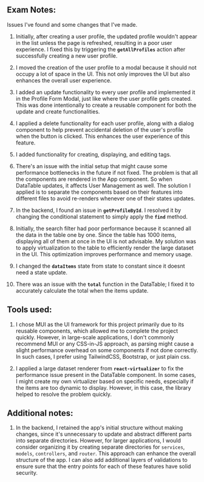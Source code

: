 ## Exam Notes:
Issues I've found and some changes that I've made.

1. Initially, after creating a user profile, the updated profile wouldn't appear in the list unless the page is refreshed, resulting in a poor user experience. I fixed this by triggering the **`getAllProfiles`** action after successfully creating a new user profile.

2. I moved the creation of the user profile to a modal because it should not occupy a lot of space in the UI. This not only improves the UI but also enhances the overall user experience.

3. I added an update functionality to every user profile and implemented it in the Profile Form Modal, just like where the user profile gets created. This was done intentionally to create a reusable component for both the update and create functionalities.

4. I applied a delete functionality for each user profile, along with a dialog component to help prevent accidental deletion of the user's profile when the button is clicked. This enhances the user experience of this feature.

5. I added functionality for creating, displaying, and editing tags.

6. There's an issue with the initial setup that might cause some performance bottlenecks in the future if not fixed. The problem is that all the components are rendered in the App component. So when DataTable updates, it affects User Management as well. The solution I applied is to separate the components based on their features into different files to avoid re-renders whenever one of their states updates.

7. In the backend, I found an issue in **`getProfileById`**. I resolved it by changing the conditional statement to simply apply the **`find`** method.

8. Initially, the search filter had poor performance because it scanned all the data in the table one by one. Since the table has 1000 items, displaying all of them at once in the UI is not advisable. My solution was to apply virtualization to the table to efficiently render the large dataset in the UI. This optimization improves performance and memory usage.

9. I changed the **`dataItems`** state from state to constant since it doesnt need a state update.

10. There was an issue with the **`total`** function in the DataTable; I fixed it to accurately calculate the total when the items update.

## Tools used:

1. I chose MUI as the UI framework for this project primarily due to its reusable components, which allowed me to complete the project quickly. However, in large-scale applications, I don't commonly recommend MUI or any CSS-in-JS approach, as parsing might cause a slight performance overhead on some components if not done correctly. In such cases, I prefer using TailwindCSS, Bootstrap, or just plain css.

2. I applied a large dataset renderer from **`react-virtualizer`** to fix the performance issue present in the DataTable component. In some cases, I might create my own virtualizer based on specific needs, especially if the items are too dynamic to display. However, in this case, the library helped to resolve the problem quickly.

## Additional notes:

1. In the backend, I retained the app's initial structure without making changes, since it's unnecessary to update and abstract different parts into separate directories. However, for larger applications, I would consider organizing it by creating separate directories for `services`, `models`, `controllers`, and `router`. This approach can enhance the overall structure of the app. I can also add additional layers of validations to ensure sure that the entry points for each of these features have solid security.
